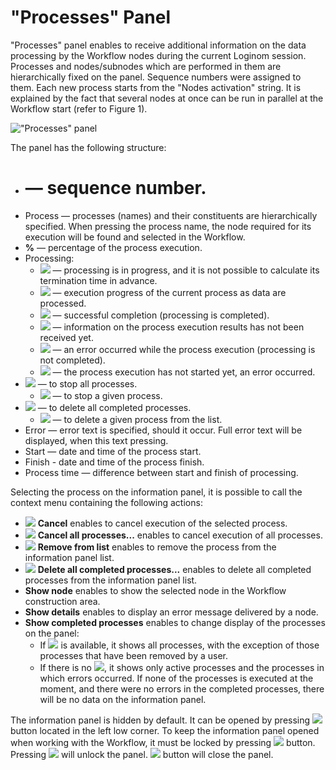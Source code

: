# "Processes" Panel

"Processes" panel enables to receive additional information on the data processing by the Workflow nodes during the current Loginom session. Processes and nodes/subnodes which are performed in them are hierarchically fixed on the panel. Sequence numbers were assigned to them. Each new process starts from the "Nodes activation" string. It is explained by the fact that several nodes at once can be run in parallel at the Workflow start (refer to Figure 1).

!["Processes" panel](./information-panel-1.png)

The panel has the following structure:

* # — sequence number.
* Process — processes (names) and their constituents are hierarchically specified. When pressing the process name, the node required for its execution will be found and selected in the Workflow.
* **%** — percentage of the process execution.
* Processing:
   * ![](./information-panel-2.png) — processing is in progress, and it is not possible to calculate its termination time in advance.
   * ![](./information-panel-3.png) — execution progress of the current process as data are processed.
   * ![](./information-panel-4.png) — successful completion (processing is completed).
   * ![](./information-panel-5.png) — information on the process execution results has not been received yet.
   * ![](./information-panel-6.png) — an error occurred while the process execution (processing is not completed).
   * ![](./information-panel-7.png) — the process execution has not started yet, an error occurred.
* ![](../images/icons/toolbar-controls/stop-all_default.svg) — to stop all processes.
   * ![](../images/icons/toolbar-controls/stop_default.svg) — to stop a given process.
* ![](../images/icons/toolbar-controls/delete-all_default.svg) — to delete all completed processes.
   * ![](../images/icons/toolbar-controls/delete_default.svg) — to delete a given process from the list.
* Error — error text is specified, should it occur. Full error text will be displayed, when this text pressing.
* Start — date and time of the process start.
* Finish - date and time of the process finish.
* Process time — difference between start and finish of processing.

Selecting the process on the information panel, it is possible to call the context menu containing the following actions:

* ![](../images/icons/toolbar-controls/stop-all_default.svg) **Cancel** enables to cancel execution of the selected process.
* ![](../images/icons/toolbar-controls/stop_default.svg) **Cancel all processes...** enables to cancel execution of all processes.
* ![](../images/icons/toolbar-controls/delete_default.svg) **Remove from list** enables to remove the process from the information panel list.
* ![](../images/icons/toolbar-controls/delete-all_default.svg) **Delete all completed processes...** enables to delete all completed processes from the information panel list.
* **Show node** enables to show the selected node in the Workflow construction area.
* **Show details** enables to display an error message delivered by a node.
* **Show completed processes** enables to change display of the processes on the panel:
   * If ![](../images/icons/toolbar-controls/apply_default.svg) is available, it shows all processes, with the exception of those processes that have been removed by a user.
   * If there is no ![](../images/icons/toolbar-controls/apply_default.svg), it shows only active processes and the processes in which errors occurred. If none of the processes is executed at the moment, and there were no errors in the completed processes, there will be no data on the information panel.

The information panel is hidden by default. It can be opened by pressing ![](../images/icons/systempanel_status/systempanel_status_default-01.svg) button located in the left low corner. To keep the information panel opened when working with the Workflow, it must be locked by pressing ![](../images/icons/toolbar-controls/unpin_default.svg) button. Pressing ![](../images/icons/toolbar-controls/pin_default.svg) will unlock the panel.
![](../images/icons/toolbar-controls/clear_default.svg) button will close the panel.

